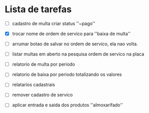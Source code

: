 # Lista de tarefas

- [ ] cadastro de multa criar status ''~pago''
- [X] trocar nome de ordem de servico para ''baixa de multa''
- [ ] arrumar botao de salvar no ordem de servico, ela nao volta.
- [ ] listar multas em aberto na pesquisa ordem de servico na placa 

- [ ] relatorio de multa por periodo 
- [ ] relatorio de baixa por periodo totalizando os valores 
- [ ] relatarios cadastrais 

- [ ] remover cadastro de servico 

- [ ] aplicar entrada e saida dos produtos  ''almoxarifado''

